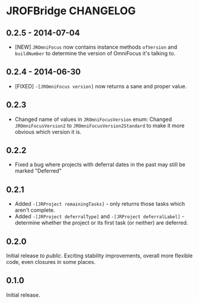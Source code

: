 # JROFBridge CHANGELOG

## 0.2.5 - 2014-07-04

* [NEW] `JROmniFocus` now contains instance methods `ofVersion` and `buildNumber` to determine the version of OmniFocus it's talking to.

## 0.2.4 - 2014-06-30

* [FIXED] `-[JROmniFocus version]` now returns a sane and proper value.

## 0.2.3

* Changed name of values in `JROmniFocusVersion` enum: Changed `JROmniFocusVersion2` to `JROmniFocusVersion2Standard` to make it more obvious which version it is.

## 0.2.2

* Fixed a bug where projects with deferral dates in the past may still be marked "Deferred"

## 0.2.1

* Added `-[JRProject remainingTasks]` - only returns those tasks which aren't complete.
* Added `-[JRProject deferralType]` and `-[JRProject deferralLabel]` - determine whether the project or its first task (or neither) are deferred.

## 0.2.0

Initial release *to public*. Exciting stability improvements, overall more flexible code, even closures in some places.

## 0.1.0

Initial release.